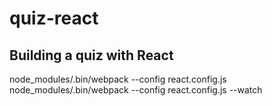 # quiz-react
## Building a quiz with React

node_modules/.bin/webpack --config react.config.js
node_modules/.bin/webpack --config react.config.js --watch

